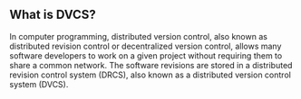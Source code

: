 ## What is DVCS?

In computer programming, distributed version control, also known as distributed revision control or decentralized version control, allows many software developers to work on a given project without requiring them to share a common network. The software revisions are stored in a distributed revision control system (DRCS), also known as a distributed version control system (DVCS).
